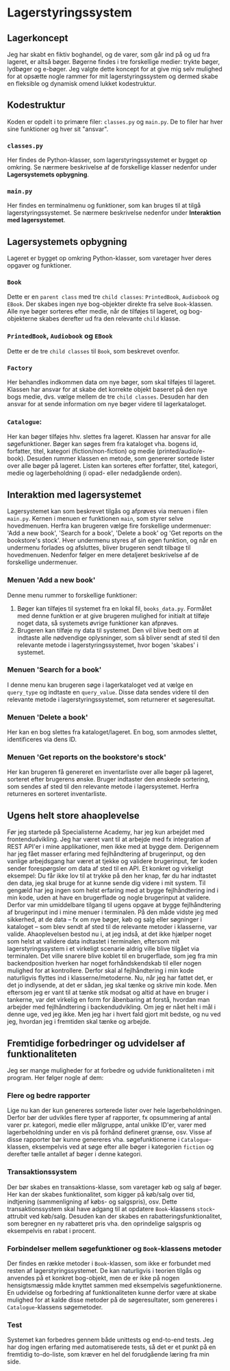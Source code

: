 # Lagerstyringssystem

## Lagerkoncept

Jeg har skabt en fiktiv boghandel, og de varer, som går ind på og ud fra lageret, er altså bøger. Bøgerne findes i tre forskellige medier: trykte bøger, lydbøger og e-bøger. Jeg valgte dette koncept for at give mig selv mulighed for at opsætte nogle rammer for mit lagerstyringssystem og dermed skabe en fleksible og dynamisk omend lukket kodestruktur.

## Kodestruktur
Koden er opdelt i to primære filer: `classes.py` og `main.py`. De to filer har hver sine funktioner og hver sit "ansvar".

### `classes.py`
Her findes de Python-klasser, som lagerstyringssystemet er bygget op omkring. Se nærmere beskrivelse af de forskellige klasser nedenfor under **Lagersystemets opbygning**.

### `main.py`
Her findes en terminalmenu og funktioner, som kan bruges til at tilgå lagerstyringssystemet. Se nærmere beskrivelse nedenfor under **Interaktion med lagersystemet**.

## Lagersystemets opbygning

Lageret er bygget op omkring Python-klasser, som varetager hver deres opgaver og funktioner.

### `Book`
Dette er en `parent class` med tre `child classes`: `PrintedBook`, `Audiobook` og `EBook`. Der skabes ingen nye bog-objekter direkte fra selve `Book`-klassen. Alle nye bøger sorteres efter medie, når de tilføjes til lageret, og bog-objekterne skabes derefter ud fra den relevante `child` klasse.

### `PrintedBook`, `Audiobook` og `EBook`
Dette er de tre `child classes` til `Book`, som beskrevet ovenfor.

### `Factory`
Her behandles indkommen data om nye bøger, som skal tilføjes til lageret. Klassen har ansvar for at skabe det korrekte objekt baseret på den nye bogs medie, dvs. vælge mellem de tre `child classes`. Desuden har den ansvar for at sende information om nye bøger videre til lagerkataloget.

### `Catalogue`:
Her kan bøger tilføjes hhv. slettes fra lageret. Klassen har ansvar for alle søgefunktioner. Bøger kan søges frem fra kataloget vha. bogens id, forfatter, titel, kategori (fiction/non-fiction) og medie (printed/audio/e-book). Desuden rummer klassen en metode, som genererer sortede lister over alle bøger på lageret. Listen kan sorteres efter forfatter, titel, kategori, medie og lagerbeholdning (i opad- eller nedadgående orden).

## Interaktion med lagersystemet
Lagersystemet kan som beskrevet tilgås og afprøves via menuen i filen `main.py`. Kernen i menuen er funktionen `main`, som styrer selve hovedmenuen. Herfra kan brugeren vælge fire forskellige undermenuer: 'Add a new book', 'Search for a book', 'Delete a book' og 'Get reports on the bookstore's stock'. Hver undermenu styres af sin egen funktion, og når en undermenu forlades og afsluttes, bliver brugeren sendt tilbage til hovedmenuen. Nedenfor følger en mere detaljeret beskrivelse af de forskellige undermenuer.

### Menuen 'Add a new book'
Denne menu rummer to forskellige funktioner:
1. Bøger kan tilføjes til systemet fra en lokal fil, `books_data.py`. Formålet med denne funktion er at give brugeren mulighed for initialt at tilføje noget data, så systemets øvrige funktioner kan afprøves.
2. Brugeren kan tilføje ny data til systemet. Den vil blive bedt om at indtaste alle nødvendige oplysninger, som så bliver sendt af sted til den relevante metode i lagerstyringssystemet, hvor bogen 'skabes' i systemet.

### Menuen 'Search for a book'
I denne menu kan brugeren søge i lagerkataloget ved at vælge en `query_type` og indtaste en `query_value`. Disse data sendes videre til den relevante metode i lagerstyringssystemet, som returnerer et søgeresultat.

### Menuen 'Delete a book'
Her kan en bog slettes fra kataloget/lageret. En bog, som anmodes slettet, identificeres via dens ID.

### Menuen 'Get reports on the bookstore's stock'
Her kan brugeren få genereret en inventarliste over alle bøger på lageret, sorteret efter brugerens ønske. Bruger indtaster den ønskede sortering, som sendes af sted til den relevante metode i lagersystemet. Herfra returneres en sorteret inventarliste.

## Ugens helt store ahaoplevelse
Før jeg startede på Specialisterne Academy, har jeg kun arbejdet med frontendudvikling. Jeg har været vant til at arbejde med fx integration af REST API'er i mine applikationer, men ikke med at bygge dem. Derigennem har jeg fået masser erfaring med fejlhåndtering af brugerinput, og den vanlige arbejdsgang har været at tjekke og validere brugerinput, før koden sender forespørgsler om data af sted til en API. Et konkret og virkeligt eksempel: Du får ikke lov til at trykke på den her knap, før du har indtastet den data, jeg skal bruge for at kunne sende dig videre i mit system.
Til gengæld har jeg ingen som helst erfaring med at bygge fejlhåndtering ind i min kode, uden at have en brugerflade og nogle brugerinput at validere. Derfor var min umiddelbare tilgang til ugens opgave at bygge fejlhåndtering af brugerinput ind i mine menuer i terminalen. På den måde vidste jeg med sikkerhed, at de data – fx om nye bøger, køb og salg eller søgninger i kataloget – som blev sendt af sted til de relevante metoder i klasserne, var valide.
Ahaoplevelsen bestod nu i, at jeg indså, at det ikke hjælper noget som helst at validere data indtastet i terminalen, eftersom mit lagerstyringssystem i et virkeligt scenarie aldrig ville blive tilgået via terminalen. Det ville snarere blive koblet til en brugerflade, som jeg fra min backendposition hverken har noget forhåndskendskab til eller nogen mulighed for at kontrollere. Derfor skal al fejlhåndtering i min kode naturligvis flyttes ind i klasserne/metoderne. Nu, når jeg har fattet det, er det jo indlysende, at det er sådan, jeg skal tænke og skrive min kode. Men eftersom jeg er vant til at tænke stik modsat og altid at have en bruger i tankerne, var det virkelig en form for åbenbaring at forstå, hvordan man arbejder med fejlhåndtering i backendudvikling. Om jeg er nået helt i mål i denne uge, ved jeg ikke. Men jeg har i hvert fald gjort mit bedste, og nu ved jeg, hvordan jeg i fremtiden skal tænke og arbejde.

## Fremtidige forbedringer og udvidelser af funktionaliteten
Jeg ser mange muligheder for at forbedre og udvide funktionaliteten i mit program. Her følger nogle af dem:

### Flere og bedre rapporter
Lige nu kan der kun genereres sorterede lister over hele lagerbeholdningen. Derfor bør der udvikles flere typer af rapporter, fx opsummering af antal varer pr. kategori, medie eller målgruppe, antal unikke ID'er, varer med lagerbeholdning under en vis på forhånd defineret grænse, osv. Visse af disse rapporter bør kunne genereres vha. søgefunktionerne i `Catalogue`-klassen, eksempelvis ved at søge efter alle bøger i kategorien `fiction` og derefter tælle antallet af bøger i denne kategori.

### Transaktionssystem
Der bør skabes en transaktions-klasse, som varetager køb og salg af bøger. Her kan der skabes funktionalitet, som kigger på køb/salg over tid, indtjening (sammenligning af købs- og salgspris), osv. Dette transaktionssystem skal have adgang til at opdatere `Book`-klassens `stock`-attrubit ved køb/salg. Desuden kan der skabes en rabatteringsfunktionalitet, som beregner en ny rabatteret pris vha. den oprindelige salgspris og eksempelvis en rabat i procent.

### Forbindelser mellem søgefunktioner og `Book`-klassens metoder
Der findes en række metoder i `Book`-klassen, som ikke er forbundet med resten af lagerstyringssystemet. De kan naturligvis i teorien tilgås og anvendes på et konkret bog-objekt, men de er ikke på nogen hensigtsmæssig måde knyttet sammen med eksempelvis søgefunktionerne. En udvidelse og forbedring af funktionaliteten kunne derfor være at skabe mulighed for at kalde disse metoder på de søgeresultater, som genereres i `Catalogue`-klassens søgemetoder.

### Test
Systemet kan forbedres gennem både unittests og end-to-end tests. Jeg har dog ingen erfaring med automatiserede tests, så det er et punkt på en fremtidig to-do-liste, som kræver en hel del forudgående læring fra min side.